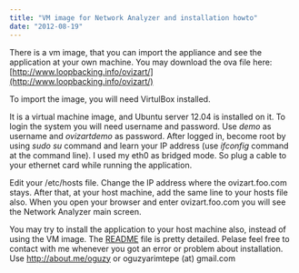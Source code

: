 ```yaml
---
title: "VM image for Network Analyzer and installation howto"
date: "2012-08-19"
---
```


There is a vm image, that you can import the appliance and see the application at your own machine. You may download the ova file here: [http://www.loopbacking.info/ovizart/](http://www.loopbacking.info/ovizart/)  
  
To import the image, you will need VirtulBox installed.  
  
It is a virtual machine image, and Ubuntu server 12.04 is installed on it. To login the system you will need username and password. Use _demo_ as username and _ovizartdemo_ as password. After logged in, become root by using _sudo su_ command and learn your IP address (use _ifconfig_ command at the command line). I used my eth0 as bridged mode. So plug a cable to your ethernet card while running the application.  
  
Edit your /etc/hosts file. Change the IP address where the ovizart.foo.com stays. After that, at your host machine, add the same line to your hosts file also. When you open your browser and enter ovizart.foo.com you will see the Network Analyzer main screen.  
  
You may try to install the application to your host machine also, instead of using the VM image. The [README](https://github.com/oguzy/ovizart/blob/master/README.md) file is pretty detailed. Pelase feel free to contact with me whenever you got an error or problem about installation. Use http://about.me/oguzy or oguzyarimtepe (at) gmail.com
